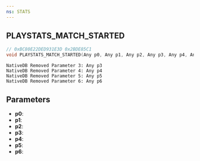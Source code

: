 ```yaml
---
ns: STATS
---
```

## PLAYSTATS_MATCH_STARTED

```c
// 0xBC80E22DED931E3D 0x2BDE85C1
void PLAYSTATS_MATCH_STARTED(Any p0, Any p1, Any p2, Any p3, Any p4, Any p5, Any p6);
```

```
NativeDB Removed Parameter 3: Any p3
NativeDB Removed Parameter 4: Any p4
NativeDB Removed Parameter 5: Any p5
NativeDB Removed Parameter 6: Any p6
```

## Parameters
* **p0**: 
* **p1**: 
* **p2**: 
* **p3**: 
* **p4**: 
* **p5**: 
* **p6**: 

